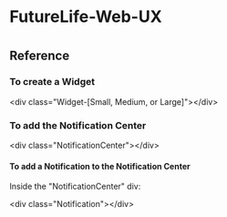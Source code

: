 <h1>FutureLife-Web-UX<h1>

<h2>Reference</h2>

<h3>To create a Widget</h3>
<p>&ltdiv class="Widget-[Small, Medium, or Large]"&gt&lt/div&gt</p>

<h3>To add the Notification Center</h3>
<p>&ltdiv class="NotificationCenter"&gt&lt/div&gt</p>

<h4>To add a Notification to the Notification Center</h4>
<p>Inside the "NotificationCenter" div:</p>
<p>&ltdiv class="Notification"&gt&lt/div&gt</p>